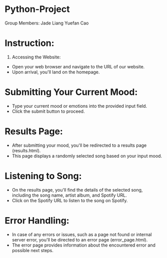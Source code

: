 # Python-Project
Group Members:
Jade Liang
Yuefan Cao

# Instruction:
1. Accessing the Website:
- Open your web browser and navigate to the URL of our website.
- Upon arrival, you'll land on the homepage.

# Submitting Your Current Mood:
- Type your current mood or emotions into the provided input field.
- Click the submit button to proceed.

# Results Page:
- After submitting your mood, you'll be redirected to a results page (results.html).
- This page displays a randomly selected song based on your input mood.

# Listening to Song:
- On the results page, you'll find the details of the selected song, including the song name, artist album, and Spotify URL.
- Click on the Spotify URL to listen to the song on Spotify.

# Error Handling:
- In case of any errors or issues, such as a page not found or internal server error, you'll be directed to an error page (error_page.html).
- The error page provides information about the encountered error and possible next steps.